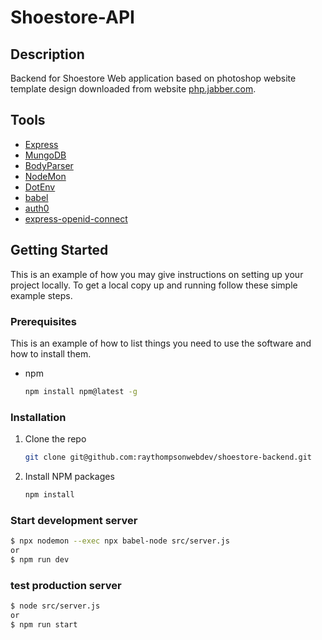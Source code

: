 # Shoestore-API

## Description

Backend for Shoestore Web application based on photoshop website template design downloaded from website [php.jabber.com](https://www.phpjabbers.com/).

## Tools

- [Express](https://expressjs.com/)
- [MungoDB](https://www.npmjs.com/package/mongodb)
- [BodyParser](https://www.npmjs.com/package/body-parser)
- [NodeMon](https://www.npmjs.com/package/nodemon)
- [DotEnv](https://www.npmjs.com/package/dotenv)
- [babel](https://babeljs.io/)
- [auth0](https://manage.auth0.com/)
- [express-openid-connect](https://www.npmjs.com/package/express-openid-connect)

## Getting Started

This is an example of how you may give instructions on setting up your project locally.
To get a local copy up and running follow these simple example steps.

### Prerequisites

This is an example of how to list things you need to use the software and how to install them.

- npm
  ```sh
  npm install npm@latest -g
  ```

### Installation

1. Clone the repo
   ```sh
   git clone git@github.com:raythompsonwebdev/shoestore-backend.git
   ```
2. Install NPM packages
   ```sh
   npm install
   ```

### Start development server

```sh
$ npx nodemon --exec npx babel-node src/server.js
or
$ npm run dev
```

### test production server

```sh
$ node src/server.js
or
$ npm run start
```
